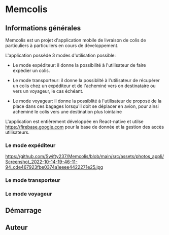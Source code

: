 # Memcolis
## Informations générales
Memcolis est un projet d'application mobile de livraison de colis de particuliers à particuliers en cours de développement.

L'application possède 3 modes d'utilisation possible:

* Le mode expéditeur: il donne la possibilité à l'utilisateur de faire expédier un colis.

* Le mode transporteur: il donne la possiblité à l'utilisateur de récupérer un colis chez un expéditeur et de l'acheminé vers on destinataire ou vers un voyageur, le cas échéant.

* Le mode voyageur: il donne la possiblité à l'utilisateur de proposé de la place dans ces bagages lorsqu'il doit se déplacer en avion, pour ainsi acheminé le colis vers une destination plus lointaine

L'application est entièrement développée en React-native et utilse https://firebase.google.com pour la base de donnée et la gestion des accès utilisateurs.

### Le mode expéditeur

https://github.com/Swifty237/Memcolis/blob/main/src/assets/photos_appli/Screenshot_2022-10-14-19-46-11-94_cde467923fbe0374a1eeee4422271e25.jpg

### Le mode transporteur

### Le mode voyageur

## Démarrage

## Auteur
